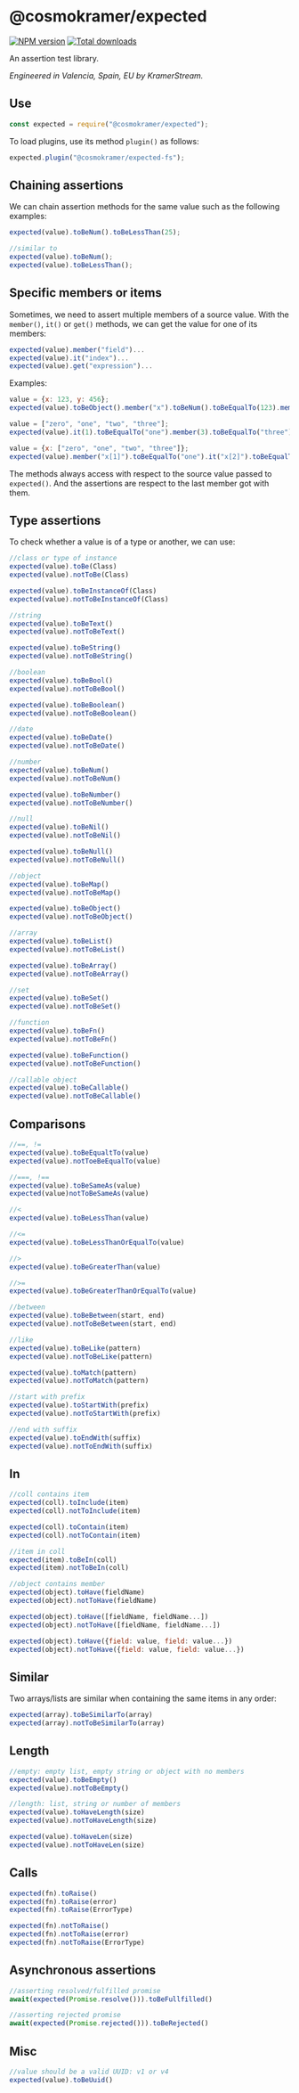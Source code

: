 # @cosmokramer/expected

[![NPM version](https://img.shields.io/npm/v/@cosmokramer/expected.svg)](https://npmjs.org/package/@cosmokramer/expected)
[![Total downloads](https://img.shields.io/npm/dt/@cosmokramer/expected.svg)](https://npmjs.org/package/@cosmokramer/expected)

An assertion test library.

*Engineered in Valencia, Spain, EU by KramerStream.*

## Use

```javascript
const expected = require("@cosmokramer/expected");
```

To load plugins, use its method `plugin()` as follows:

```javascript
expected.plugin("@cosmokramer/expected-fs");
```

## Chaining assertions

We can chain assertion methods for the same value such as the following examples:

```javascript
expected(value).toBeNum().toBeLessThan(25);

//similar to
expected(value).toBeNum();
expected(value).toBeLessThan();
```

## Specific members or items

Sometimes, we need to assert multiple members of a source value.
With the `member()`, `it()` or `get()` methods, we can get the value for one of its members:

```javascript
expected(value).member("field")...
expected(value).it("index")...
expected(value).get("expression")...
```

Examples:

```javascript
value = {x: 123, y: 456};
expected(value).toBeObject().member("x").toBeNum().toBeEqualTo(123).member("y").toBeNum();

value = ["zero", "one", "two", "three"];
expected(value).it(1).toBeEqualTo("one").member(3).toBeEqualTo("three");

value = {x: ["zero", "one", "two", "three"]};
expected(value).member("x[1]").toBeEqualTo("one").it("x[2]").toBeEqualTo("two");
```

The methods always access with respect to the source value passed to `expected()`.
And the assertions are respect to the last member got with them.

## Type assertions

To check whether a value is of a type or another, we can use:

```javascript
//class or type of instance
expected(value).toBe(Class)
expected(value).notToBe(Class)

expected(value).toBeInstanceOf(Class)
expected(value).notToBeInstanceOf(Class)

//string
expected(value).toBeText()
expected(value).notToBeText()

expected(value).toBeString()
expected(value).notToBeString()

//boolean
expected(value).toBeBool()
expected(value).notToBeBool()

expected(value).toBeBoolean()
expected(value).notToBeBoolean()

//date
expected(value).toBeDate()
expected(value).notToBeDate()

//number
expected(value).toBeNum()
expected(value).notToBeNum()

expected(value).toBeNumber()
expected(value).notToBeNumber()

//null
expected(value).toBeNil()
expected(value).notToBeNil()

expected(value).toBeNull()
expected(value).notToBeNull()

//object
expected(value).toBeMap()
expected(value).notToBeMap()

expected(value).toBeObject()
expected(value).notToBeObject()

//array
expected(value).toBeList()
expected(value).notToBeList()

expected(value).toBeArray()
expected(value).notToBeArray()

//set
expected(value).toBeSet()
expected(value).notToBeSet()

//function
expected(value).toBeFn()
expected(value).notToBeFn()

expected(value).toBeFunction()
expected(value).notToBeFunction()

//callable object
expected(value).toBeCallable()
expected(value).notToBeCallable()
```

## Comparisons

```javascript
//==, !=
expected(value).toBeEqualtTo(value)
expected(value).notToeBeEqualTo(value)

//===, !==
expected(value).toBeSameAs(value)
expected(value)notToBeSameAs(value)

//<
expected(value).toBeLessThan(value)

//<=
expected(value).toBeLessThanOrEqualTo(value)

//>
expected(value).toBeGreaterThan(value)

//>=
expected(value).toBeGreaterThanOrEqualTo(value)

//between
expected(value).toBeBetween(start, end)
expected(value).notToBeBetween(start, end)

//like
expected(value).toBeLike(pattern)
expected(value).notToBeLike(pattern)

expected(value).toMatch(pattern)
expected(value).notToMatch(pattern)

//start with prefix
expected(value).toStartWith(prefix)
expected(value).notToStartWith(prefix)

//end with suffix
expected(value).toEndWith(suffix)
expected(value).notToEndWith(suffix)
```

## In

```javascript
//coll contains item
expected(coll).toInclude(item)
expected(coll).notToInclude(item)

expected(coll).toContain(item)
expected(coll).notToContain(item)

//item in coll
expected(item).toBeIn(coll)
expected(item).notToBeIn(coll)

//object contains member
expected(object).toHave(fieldName)
expected(object).notToHave(fieldName)

expected(object).toHave([fieldName, fieldName...])
expected(object).notToHave([fieldName, fieldName...])

expected(object).toHave({field: value, field: value...})
expected(object).notToHave({field: value, field: value...})
```

## Similar

Two arrays/lists are similar when containing the same items in any order:

```javascript
expected(array).toBeSimilarTo(array)
expected(array).notToBeSimilarTo(array)
```

## Length

```javascript
//empty: empty list, empty string or object with no members
expected(value).toBeEmpty()
expected(value).notToBeEmpty()

//length: list, string or number of members
expected(value).toHaveLength(size)
expected(value).notToHaveLength(size)

expected(value).toHaveLen(size)
expected(value).notToHaveLen(size)
```

## Calls

```javascript
expected(fn).toRaise()
expected(fn).toRaise(error)
expected(fn).toRaise(ErrorType)

expected(fn).notToRaise()
expected(fn).notToRaise(error)
expected(fn).notToRaise(ErrorType)
```

## Asynchronous assertions

```javascript
//asserting resolved/fulfilled promise
await(expected(Promise.resolve())).toBeFullfilled()

//asserting rejected promise
await(expected(Promise.rejected())).toBeRejected()
```

## Misc

```javascript
//value should be a valid UUID: v1 or v4
expected(value).toBeUuid()
```
